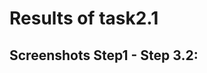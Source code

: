 # Results of task2.1
## Screenshots Step1 - Step 3.2:
[](./Screenshots/01_Create.png)
[](./Screenshots/02_Create.png)
[](./Screenshots/03_Create.png)
[](./Screenshots/04_Create.png)
[](./Screenshots/05_Create.png)
[](./Screenshots/06_Create.png)
[](./Screenshots/07_Clone.png)
[](./Screenshots/08_Group.png)
[](./Screenshots/09_Snapshot.png)
[](./Screenshots/10_export.png)
[](./Screenshots/11_export.png)
[](./Screenshots/12_import.png)
[](./Screenshots/13_import.png)
[](./Screenshots/14_mount_usd_hdd.png)
[](./Screenshots/15_shared_folder.png)
[](./Screenshots/16_shared_folder.png)
[](./Screenshots/17_shared_folder.png)
[](./Screenshots/18_net.png)
[](./Screenshots/19_net.png)
[](./Screenshots/20_net.png)
[](./Screenshots/21_net.png)
[](./Screenshots/22_vboxmanage.png)
[](./Screenshots/23_vboxmanage.png)
[](./Screenshots/24_vboxmanage.png)
[](./Screenshots/25_vboxmanage.png)
[](./Screenshots/26_vboxmanage.png)
[](./Screenshots/27_vboxmanage.png)
[](./Screenshots/28_vagrant.png)
[](./Screenshots/29_vagrant.png)
[](./Screenshots/30_vagrant.png)
[](./Screenshots/31_vagrant.png)

